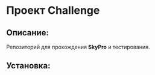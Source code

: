 # Проект Challenge

## Описание:
Репозиторий для прохождения **SkyPro** и тестирования.

## Установка:



